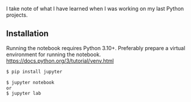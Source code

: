 I take note of what I have learned when I was working on my last Python projects.

## Installation
Running the notebook requires Python 3.10+. 
Preferably prepare a virtual environment for running the notebook.
https://docs.python.org/3/tutorial/venv.html
```bash
$ pip install jupyter

$ jupyter notebook
or
$ jupyter lab
```